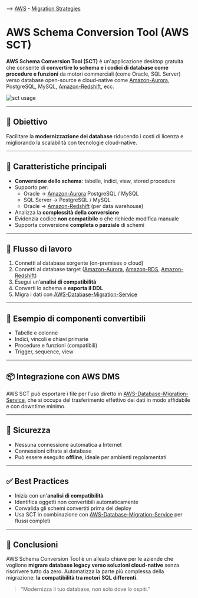 --> [AWS](AWS.md)  -  [Migration Strategies](AWS-Migration-Strategies.md)
# AWS Schema Conversion Tool (AWS SCT)

**AWS Schema Conversion Tool (SCT)** è un'applicazione desktop gratuita che consente di **convertire lo schema e i codici di database come procedure e funzioni** da motori commerciali (come Oracle, SQL Server) verso database open-source e cloud-native come [Amazon-Aurora](Amazon-Aurora.md), PostgreSQL, MySQL, [Amazon-Redshift](Amazon-Redshift.md), ecc.

![sct usage](sct-usage.png)

---

## 🎯 Obiettivo

Facilitare la **modernizzazione dei database** riducendo i costi di licenza e migliorando la scalabilità con tecnologie cloud-native.

---

## 🧩 Caratteristiche principali

- **Conversione dello schema**: tabelle, indici, view, stored procedure
- Supporto per:
  - Oracle → [Amazon-Aurora](Amazon-Aurora.md) PostgreSQL / MySQL
  - SQL Server → PostgreSQL / MySQL
  - Oracle → [Amazon-Redshift](Amazon-Redshift.md) (per data warehouse)
- Analizza la **complessità della conversione**
- Evidenzia codice **non compatibile** o che richiede modifica manuale
- Supporta conversione **completa o parziale** di schemi

---

## 🔄 Flusso di lavoro

1. Connetti al database sorgente (on-premises o cloud)
2. Connetti al database target ([Amazon-Aurora](Amazon-Aurora.md), [Amazon-RDS](Amazon-RDS.md), [Amazon-Redshift](Amazon-Redshift.md))
3. Esegui un’**analisi di compatibilità**
4. Converti lo schema e **esporta il DDL**
5. Migra i dati con [AWS-Database-Migration-Service](06-Cloud-Adoption-Framework-and-Migration-Strategies/AWS-Database-Migration-Service.md)

---

## 🔧 Esempio di componenti convertibili

- Tabelle e colonne
- Indici, vincoli e chiavi primarie
- Procedure e funzioni (compatibili)
- Trigger, sequence, view

---

## 📦 Integrazione con AWS DMS

AWS SCT può esportare i file per l’uso diretto in [AWS-Database-Migration-Service](06-Cloud-Adoption-Framework-and-Migration-Strategies/AWS-Database-Migration-Service.md), che si occupa del trasferimento effettivo dei dati in modo affidabile e con downtime minimo.

---

## 🔐 Sicurezza

- Nessuna connessione automatica a Internet
- Connessioni cifrate ai database
- Può essere eseguito **offline**, ideale per ambienti regolamentati

---

## ✅ Best Practices

- Inizia con un'**analisi di compatibilità**
- Identifica oggetti non convertibili automaticamente
- Convalida gli schemi convertiti prima del deploy
- Usa SCT in combinazione con [AWS-Database-Migration-Service](06-Cloud-Adoption-Framework-and-Migration-Strategies/AWS-Database-Migration-Service.md) per flussi completi

---

## 📌 Conclusioni

AWS Schema Conversion Tool è un alleato chiave per le aziende che vogliono **migrare database legacy verso soluzioni cloud-native** senza riscrivere tutto da zero. Automatizza la parte più complessa della migrazione: **la compatibilità tra motori SQL differenti**.

> “Modernizza il tuo database, non solo dove lo ospiti.”

